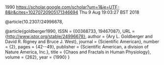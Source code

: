 1990
https://scholar.google.com/scholar?um=1&ie=UTF-8&lr&cites=10270720905171346694
Thu  9 Aug 19:03:27 BST 2018


@article{10.2307/24996678,


@article{goldberger1990,
 ISSN = {00368733, 19467087},
 URL = {http://www.jstor.org/stable/24996678},
 author = {Ary L. Goldberger and David R. Rigney and Bruce J. West},
 journal = {Scientific American},
 number = {2},
 pages = {42--49},
 publisher = {Scientific American, a division of Nature America, Inc.},
 title = {Chaos and Fractals in Human Physiology},
 volume = {262},
 year = {1990}
}

